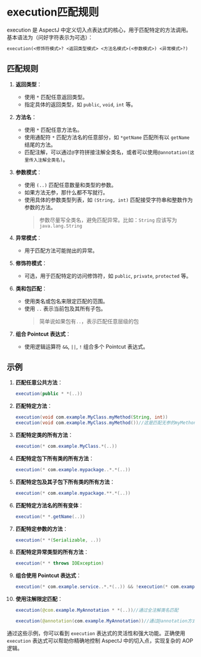 # execution匹配规则

execution 是 AspectJ 中定义切入点表达式的核心，用于匹配特定的方法调用。基本语法为（问好字符表示为可选）：

```txt
execution(<修饰符模式>? <返回类型模式> <方法名模式>(<参数模式>) <异常模式>?)
```

## 匹配规则

1. **返回类型**：
   - 使用 `*` 匹配任意返回类型。
   - 指定具体的返回类型，如 `public`, `void`, `int` 等。

2. **方法名**：
   - 使用 `*` 匹配任意方法名。
   - 使用通配符 `*` 匹配方法名的任意部分，如 `*getName` 匹配所有以 `getName` 结尾的方法。
   - 匹配注解，可以通过`@`字符拼接注解全类名，或者可以使用`@annotation(这里传入注解全类名)`。

3. **参数模式**：
   - 使用 `(..)` 匹配任意数量和类型的参数。
   - 如果方法无参，那什么都不写就行。
   - 使用具体的参数类型列表，如 `(String, int)` 匹配接受字符串和整数作为参数的方法。
     > 参数尽量写全类名，避免匹配异常。比如：`String` 应该写为 `java.lang.String`

4. **异常模式**：
   - 用于匹配方法可能抛出的异常。

5. **修饰符模式**：
   - 可选，用于匹配特定的访问修饰符，如 `public`, `private`, `protected` 等。

6. **类和包匹配**：
   - 使用类名或包名来限定匹配的范围。
   - 使用 `..` 表示当前包及其所有子包。
      >简单说如果包有`..`，表示匹配任意层级的包

7. **组合 Pointcut 表达式**：
   - 使用逻辑运算符 `&&`, `||`, `!` 组合多个 Pointcut 表达式。

## 示例

1. **匹配任意公共方法**：

   ```java
   execution(public * *(..))
   ```

2. **匹配特定方法**：

   ```java
   execution(void com.example.MyClass.myMethod(String, int))
   execution(void com.example.MyClass.myMethod())//这是匹配无参的myMethond方法
   ```

3. **匹配特定类的所有方法**：

   ```java
   execution(* com.example.MyClass.*(..))
   ```

4. **匹配特定包下所有类的所有方法**：

   ```java
   execution(* com.example.mypackage..*.*(..))
   ```

5. **匹配特定包及其子包下所有类的所有方法**：

   ```java
   execution(* com.example.mypackage.**.*(..))
   ```

6. **匹配特定方法名的所有变体**：

   ```java
   execution(* *.getName(..))
   ```

7. **匹配特定参数的方法**：

   ```java
   execution(* *(Serializable, ..))
   ```

8. **匹配特定异常类型的所有方法**：

   ```java
   execution(* * throws IOException)
   ```

9. **组合使用 Pointcut 表达式**：

   ```java
   execution(* com.example.service..*.*(..)) && !execution(* com.example.service.*Test.*(..))
   ```

10. **使用注解限定匹配**：

    ```java
    execution(@com.example.MyAnnotation * *(..))//通过全注解类名匹配

    execution(@annotation(com.example.MyAnnotation))//通过@annotation方式
    ```

通过这些示例，你可以看到 `execution` 表达式的灵活性和强大功能。正确使用 `execution` 表达式可以帮助你精确地控制 AspectJ 中的切入点，实现复杂的 AOP 逻辑。
